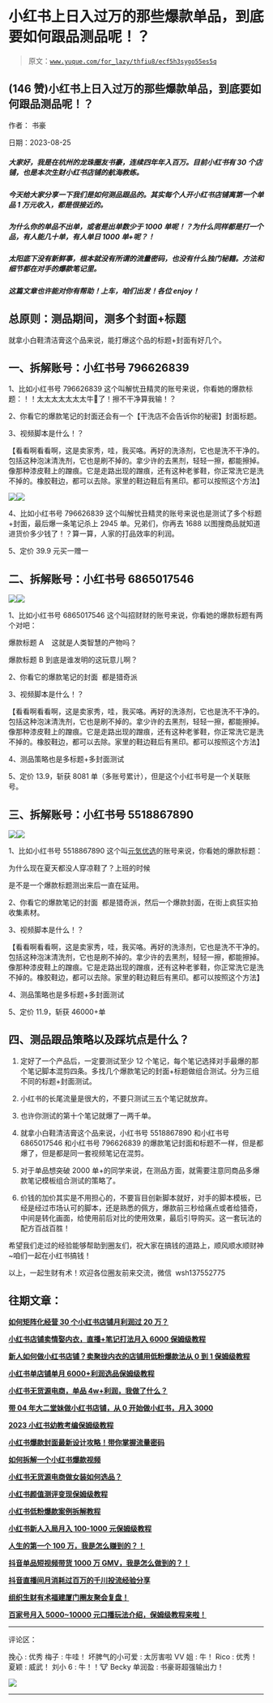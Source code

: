 # 小红书上日入过万的那些爆款单品，到底要如何跟品测品呢！？

> 原文：[`www.yuque.com/for_lazy/thfiu8/ecf5h3sygo55es5q`](https://www.yuque.com/for_lazy/thfiu8/ecf5h3sygo55es5q)

## (146 赞)小红书上日入过万的那些爆款单品，到底要如何跟品测品呢！？

作者： 书豪

日期：2023-08-25

##### 大家好，我是在杭州的龙珠圈友书豪，连续四年年入百万。目前小红书有 30 个店铺，也是本次生财小红书店铺的航海教练。

##### **今天给大家分享一下我们是如何测品跟品的。其实每个人开小红书店铺离第一个单品 1 万元收入，都是很接近的。**

##### **为什么你的单品不出单，或者是出单数少于 1000 单呢！？为什么同样都是打一个品，有人能几十单，有人单日 1000 单+呢？！**

##### **太阳底下没有新鲜事，根本就没有所谓的流量密码，也没有什么独门秘籍。方法和细节都在对手的爆款笔记里。**

##### **这篇文章也许能对你有帮助！上车，咱们出发！各位 enjoy！**

## 总原则：测品期间，测多个封面+标题

就拿小白鞋清洁膏这个品来说，能打爆这个品的标题+封面有好几个。

## 一、拆解账号：小红书号 796626839

1、比如小红书号 796626839 这个叫解忧丑精灵的账号来说，你看她的爆款标题：！！太太太太太太太牛🐂了！擦不干净算我输！？

2、你看它的爆款笔记的封面还会有一个【干洗店不会告诉你的秘密】封面标题。

3、视频脚本是什么！？

【看看啊看看啊，这是卖家秀，哇，我买咯。再好的洗涤剂，它也是洗不干净的。包括这种泡沫清洗剂，它也是刷不掉的。拿少许的去黑剂，轻轻一擦，都能擦掉。像那种漆皮鞋上的蹭痕。它是走路出现的蹭痕，还有这种老爹鞋，你正常洗它是洗不掉的。橡胶鞋边，都可以去除。家里的鞋边鞋后有黑印。都可以按照这个方法】

![](img/7474cfe970a120e1b89289e151f1141b.png)![](img/50f6c05f1e662bc5c547d581fcc00121.png)

4、比如小红书号 796626839 这个叫解忧丑精灵的账号来说也是测试了多个标题+封面，最后爆一条笔记杀上 2945 单。兄弟们，你再去 1688 以图搜商品就知道进货价多少钱了！？算一算，人家的打品效率的利润。

5、定价 39.9 元买一赠一

## 二、拆解账号：小红书号 6865017546

![](img/c8be94d24ed3a3971d471988e797894d.png)![](img/a67bf58b7b3b8d492d2ee5a411c81ba1.png)

1、比如小红书号 6865017546 这个叫招财财的账号来说，你看她的爆款标题有两个对吧：

爆款标题 A    这就是人类智慧的产物吗？

爆款标题 B 到底是谁发明的这玩意儿啊？

2、你看它的爆款笔记的封面  都是猎奇派

3、视频脚本是什么！？

【看看啊看看啊，这是卖家秀，哇，我买咯。再好的洗涤剂，它也是洗不干净的。包括这种泡沫清洗剂，它也是刷不掉的。拿少许的去黑剂，轻轻一擦，都能擦掉。像那种漆皮鞋上的蹭痕。它是走路出现的蹭痕，还有这种老爹鞋，你正常洗它是洗不掉的。橡胶鞋边，都可以去除。家里的鞋边鞋后有黑印。都可以按照这个方法】

4、测品策略也是多标题+多封面测试

5、定价 13.9，斩获 8081 单（多账号累计），但是这个小红书号是一个关联账号。

## 三、拆解账号：小红书号 5518867890

![](img/7e5f7a02d1d4bc751aeead8da38ff1f8.png)![](img/65afdb9c59b6258d3cae3ba8860bfc24.png)

1、比如小红书号 5518867890 这个叫[元気优选](https://www.xiaohongshu.com/user/profile/649036f4000000001203417c)的账号来说，你看她的爆款标题：

为什么现在夏天都没人穿凉鞋了？上班的时候

是不是一个爆款标题测出来后一直在延用。

  2、你看它的爆款笔记的封面  都是猎奇派，然后一个爆款封面，在街上疯狂实拍收集素材。

3、视频脚本是什么！？

【看看啊看看啊，这是卖家秀，哇，我买咯。再好的洗涤剂，它也是洗不干净的。包括这种泡沫清洗剂，它也是刷不掉的。拿少许的去黑剂，轻轻一擦，都能擦掉。像那种漆皮鞋上的蹭痕。它是走路出现的蹭痕，还有这种老爹鞋，你正常洗它是洗不掉的。橡胶鞋边，都可以去除。家里的鞋边鞋后有黑印。都可以按照这个方法】

4、测品策略也是多标题+多封面测试

5、定价 11.9，斩获 46000+单

## **四、测品跟品策略以及踩坑点是什么？**

1.  定好了一个产品后，一定要测试至少 12 个笔记，每个笔记选择对手最爆的那个笔记脚本混剪四条。多找几个爆款笔记的封面+标题做组合测试。分为三组不同的标题+封面测试。

3.  小红书的长尾流量是很大的，不要只测试三五个笔记就放弃。

5.  也许你测试的第十个笔记就爆了一两千单。

8.  就拿小白鞋清洁膏这个品来说，小红书号 5518867890 和小红书号 6865017546 和小红书号 796626839 的爆款笔记封面和标题不一样，但是都爆了，但是都是同一套视频笔记在混剪。

10.  对于单品想突破 2000 单+的同学来说，在测品方面，就需要注意同商品多爆款笔记模板组合测试的策略了。

12.  价钱的加价其实是不用担心的，不要盲目创新脚本就好，对手的脚本模板，已经是经过市场认可的脚本，还是熟悉的佩方，爆款前三秒给痛点或者给猎奇，中间是转化画面，给使用前后对比的使用效果，最后引导购买。这一套玩法的配方百战百胜！

希望我们走过的经验能够帮助到圈友们，祝大家在搞钱的道路上，顺风顺水顺财神~咱们一起在小红书搞钱！

以上，一起生财有术！欢迎各位圈友前来交流，微信  wsh137552775

## **往期文章：**

**[如何矩阵化经营 30 个小红书店铺月利润过 20 万？](https://articles.zsxq.com/id_3qslvwfcmwn3.html)**

**[小红书店铺卖情娶内衣，直播+笔记打法月入 6000 保姆级教程](https://articles.zsxq.com/id_jj8hu5xhf5c4.html)**

**[新人如何做小红书店铺？卖聚拢内衣的店铺用低粉爆款法从 0 到 1 保姆级教程](https://articles.zsxq.com/id_8ugxoroquobl.html)**

**[小红书单店铺单月 6000+利润选品保姆级教程](https://articles.zsxq.com/id_xwveu3e0usfv.html)**

**[小红书无货源电商，单品 4w+利润，我做了什么？](https://articles.zsxq.com/id_8o3ptacdp6mj.html)**

**[带 04 年大二堂妹做小红书店铺，从 0 开始做小红书，月入 3000](https://articles.zsxq.com/id_ker60oc8oimj.html)**

**[2023 小红书幼教考编保姆级教程](https://articles.zsxq.com/id_cpdec6j4xtho.html)**

**[小红书爆款封面最新设计攻略！带你掌握流量密码](https://articles.zsxq.com/id_bbisxulzsup1.html)**

**[如何拆解一个小红书爆款视频](https://articles.zsxq.com/id_opo78sxacew9.html)**

**[小红书无货源电商做女装如何选品？](https://articles.zsxq.com/id_1wxixz3rofb3.html)**

**[小红书颜值测评变现保姆级教程](https://articles.zsxq.com/id_15njj2g5hxfr.html)**

**[小红书低粉爆款案例拆解教程](https://articles.zsxq.com/id_0nmnwdg6mb0l.html)**

**[小红书新人入局月入 100-1000 元保姆级教程](https://articles.zsxq.com/id_sbk8lqv5unca.html)**

**[人生的第一个 100 万，我是怎么赚到的？！](https://articles.zsxq.com/id_kek27cqo56wf.html)**

**[抖音单品短视频带货 1000 万 GMV，我是怎么做到的？！](https://articles.zsxq.com/id_qoak1w7ptnwf.html)**

**[抖音直播间月消耗过百万的千川投流经验分享](https://articles.zsxq.com/id_d3zembkeh2cw.html)**

**[组织生财有术福建厦门圈友聚会复盘！](https://articles.zsxq.com/id_7gqhllpk7tpk.html)**

**[百家号月入 5000~10000 元口播玩法介绍，保姆级教程来啦！](https://articles.zsxq.com/id_rrl0r4z5x8x0.html)**

* * *

评论区：

挽心 : 优秀
梅子 : 牛哇！
坏脾气的小可爱 : 太厉害啦
VV 姐 : 牛！
Rico : 优秀！
夏颖 : 威武！
刘小 6 : 牛！！🐮
Becky 单润盈 : 书豪哥超强输出力！

![](img/1c37d505930596d12a88ab23e11aa07a.png)

* * *